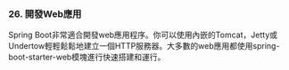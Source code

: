 ### 26. 開發Web應用
Spring Boot非常適合開發web應用程序。你可以使用內嵌的Tomcat，Jetty或Undertow輕輕鬆鬆地建立一個HTTP服務器。大多數的web應用都使用spring-boot-starter-web模塊進行快速搭建和運行。
